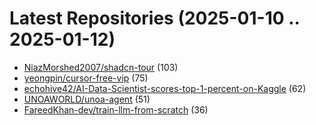 # Latest Repositories (2025-01-10 .. 2025-01-12)

- [NiazMorshed2007/shadcn-tour](https://github.com/NiazMorshed2007/shadcn-tour) (103)
- [yeongpin/cursor-free-vip](https://github.com/yeongpin/cursor-free-vip) (75)
- [echohive42/AI-Data-Scientist-scores-top-1-percent-on-Kaggle](https://github.com/echohive42/AI-Data-Scientist-scores-top-1-percent-on-Kaggle) (62)
- [UNOAWORLD/unoa-agent](https://github.com/UNOAWORLD/unoa-agent) (51)
- [FareedKhan-dev/train-llm-from-scratch](https://github.com/FareedKhan-dev/train-llm-from-scratch) (36)
